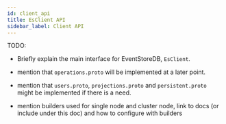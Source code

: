 ```yaml
---
id: client_api
title: EsClient API
sidebar_label: Client API
---
```


TODO:
 
 - Briefly explain the main interface for EventStoreDB, `EsClient`.
 
 - mention that `operations.proto` will be implemented at a later point.
 - mention that  `users.proto`, `projections.proto` and `persistent.proto` might be implemented if there is a need. 
 
 - mention builders used for single node and cluster node, link to docs (or include under this doc) and how to configure
   with builders 
